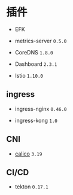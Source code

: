 # 插件

* EFK

* metrics-server `0.5.0`

* CoreDNS `1.8.0`

* Dashboard `2.3.1`

* Istio `1.10.0`

## ingress

* ingress-nginx `0.46.0`

* ingress-kong `1.0`

## CNI

* [calico](https://docs.projectcalico.org/getting-started/kubernetes/self-managed-onprem/) `3.19`

## CI/CD

* tekton `0.17.1`
